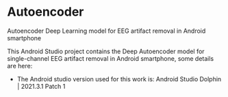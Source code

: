 # Autoencoder
Autoencoder Deep Learning model for EEG artifact removal in Android smartphone

This Android Studio project contains the Deep Autoencoder model for single-channel EEG artifact removal in Android smartphone, some details are here:
* The Android studio version used for this work is: Android Studio Dolphin | 2021.3.1 Patch 1


